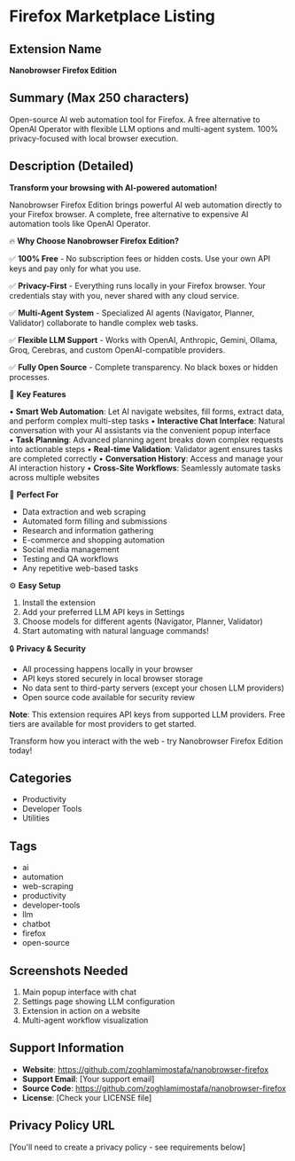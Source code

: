 # Firefox Marketplace Listing

## Extension Name
**Nanobrowser Firefox Edition**

## Summary (Max 250 characters)
Open-source AI web automation tool for Firefox. A free alternative to OpenAI Operator with flexible LLM options and multi-agent system. 100% privacy-focused with local browser execution.

## Description (Detailed)

**Transform your browsing with AI-powered automation!**

Nanobrowser Firefox Edition brings powerful AI web automation directly to your Firefox browser. A complete, free alternative to expensive AI automation tools like OpenAI Operator.

🔥 **Why Choose Nanobrowser Firefox Edition?**

✅ **100% Free** - No subscription fees or hidden costs. Use your own API keys and pay only for what you use.

✅ **Privacy-First** - Everything runs locally in your Firefox browser. Your credentials stay with you, never shared with any cloud service.

✅ **Multi-Agent System** - Specialized AI agents (Navigator, Planner, Validator) collaborate to handle complex web tasks.

✅ **Flexible LLM Support** - Works with OpenAI, Anthropic, Gemini, Ollama, Groq, Cerebras, and custom OpenAI-compatible providers.

✅ **Fully Open Source** - Complete transparency. No black boxes or hidden processes.

🚀 **Key Features**

• **Smart Web Automation**: Let AI navigate websites, fill forms, extract data, and perform complex multi-step tasks
• **Interactive Chat Interface**: Natural conversation with your AI assistants via the convenient popup interface  
• **Task Planning**: Advanced planning agent breaks down complex requests into actionable steps
• **Real-time Validation**: Validator agent ensures tasks are completed correctly
• **Conversation History**: Access and manage your AI interaction history
• **Cross-Site Workflows**: Seamlessly automate tasks across multiple websites

🎯 **Perfect For**

- Data extraction and web scraping
- Automated form filling and submissions  
- Research and information gathering
- E-commerce and shopping automation
- Social media management
- Testing and QA workflows
- Any repetitive web-based tasks

⚙️ **Easy Setup**

1. Install the extension
2. Add your preferred LLM API keys in Settings
3. Choose models for different agents (Navigator, Planner, Validator)
4. Start automating with natural language commands!

🔒 **Privacy & Security**

- All processing happens locally in your browser
- API keys stored securely in local browser storage
- No data sent to third-party servers (except your chosen LLM providers)
- Open source code available for security review

**Note**: This extension requires API keys from supported LLM providers. Free tiers are available for most providers to get started.

Transform how you interact with the web - try Nanobrowser Firefox Edition today!

## Categories
- Productivity
- Developer Tools
- Utilities

## Tags
- ai
- automation
- web-scraping
- productivity
- developer-tools
- llm
- chatbot
- firefox
- open-source

## Screenshots Needed
1. Main popup interface with chat
2. Settings page showing LLM configuration  
3. Extension in action on a website
4. Multi-agent workflow visualization

## Support Information
- **Website**: https://github.com/zoghlamimostafa/nanobrowser-firefox
- **Support Email**: [Your support email]
- **Source Code**: https://github.com/zoghlamimostafa/nanobrowser-firefox
- **License**: [Check your LICENSE file]

## Privacy Policy URL
[You'll need to create a privacy policy - see requirements below]